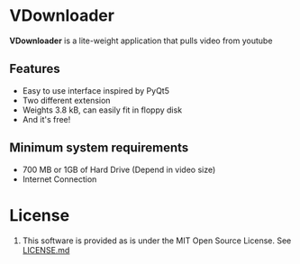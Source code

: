 #  VDownloader

**VDownloader** is a lite-weight application that pulls video from youtube

## Features

+ Easy to use interface inspired by PyQt5
+ Two different extension
+ Weights 3.8 kB, can easily fit in floppy disk
+ And it's free!

## Minimum system requirements

+ 700 MB or 1GB of Hard Drive (Depend in video size)
+ Internet Connection

# License

1. This software is provided as is under the MIT Open Source License. See [LICENSE.md](/LICENSE.md)
